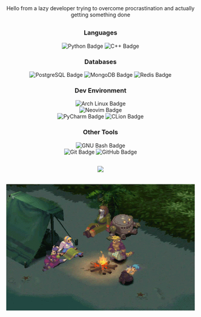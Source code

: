 <div id="header" align="center">
Hello from a lazy developer trying to overcome procrastination and actually getting something done
</div>

##

<div id="tech_stack" align="center">
	<div id="languages" class="tech_stack_member">
		<h3 class="member_title"> Languages </h3>
		<img src="https://img.shields.io/badge/Python-3776AB?logo=python&logoColor=fff&style=for-the-badge" alt="Python Badge" />
		<img src="https://img.shields.io/badge/C%2B%2B-00599C?logo=cplusplus&logoColor=fff&style=for-the-badge" alt="C++ Badge" />
	</div>
	<div id="databases" class="tech_stack_member">
		<h3 class="member_title"> Databases </h3>
		<img src="https://img.shields.io/badge/PostgreSQL-4169E1?logo=postgresql&logoColor=fff&style=for-the-badge" alt="PostgreSQL Badge" />
		<img src="https://img.shields.io/badge/MongoDB-47A248?logo=mongodb&logoColor=fff&style=for-the-badge" alt="MongoDB Badge" />
		<img src="https://img.shields.io/badge/Redis-DC382D?logo=redis&logoColor=fff&style=for-the-badge" alt="Redis Badge" />
	</div>
	<div id="environment" class="tech_stack_member">
		<h3 class="member_title"> Dev Environment </h3>
		<img src="https://img.shields.io/badge/Arch%20Linux-1793D1?logo=archlinux&logoColor=fff&style=for-the-badge" alt="Arch Linux Badge" />
		<br />
		<img src="https://img.shields.io/badge/Neovim-57A143?logo=neovim&logoColor=fff&style=for-the-badge" alt="Neovim Badge" />
		<br />
		<img src="https://img.shields.io/badge/PyCharm-000?logo=pycharm&logoColor=fff&style=for-the-badge" alt="PyCharm Badge" />
		<img src="https://img.shields.io/badge/CLion-000?logo=clion&logoColor=fff&style=for-the-badge" alt="CLion Badge" />
	</div>
	<div id="other_tools" class="tech_stack_member">
		<h3 class="member_title"> Other Tools </h3>
		<img src="https://img.shields.io/badge/GNU%20Bash-4EAA25?logo=gnubash&logoColor=fff&style=for-the-badge" alt="GNU Bash Badge" />
		<br />
		<img src="https://img.shields.io/badge/Git-F05032?logo=git&logoColor=fff&style=for-the-badge" alt="Git Badge" />
		<img src="https://img.shields.io/badge/GitHub-181717?logo=github&logoColor=fff&style=for-the-badge" alt="GitHub Badge" />
		<br />
	</div>
</div>

##

<div id="stats" align="center">
  <a href="https://github.com/BoredRyuzaki">
    <img src="https://github-readme-streak-stats.herokuapp.com/?user=BoredRyuzaki&background=1E1E2E&currStreakLabel=F5E0DC&currStreakNum=F9E2AF&sideLabels=CDD6F4&sideNums=F5E0DC&dates=F5E0DC&" />
  </a>
</div>

##

<div id="bof" align="center">
  <img src="assets/breath_of_fire.gif" alt="Ryu sleeping" />
</div>
